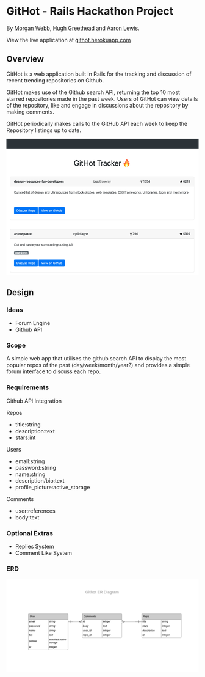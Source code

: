 # GitHot - Rails Hackathon Project

By [Morgan Webb](https://github.com/morganw-code), [Hugh Greethead](https://github.com/HughG-50) and [Aaron Lewis](https://github.com/AaronL1011).

View the live application at [githot.herokuapp.com](http://githot.herokuapp.com/)

## Overview

GitHot is a web application built in Rails for the tracking and discussion of recent trending repositories on Github. 

GitHot makes use of the Github search API, returning the top 10 most starred repositories made in the past week. Users of GitHot can view details of the repository, like and engage in discussions about the repository by making comments.

GitHot periodically makes calls to the GitHub API each week to keep the Repository listings up to date.

![Home Page](docs/home_page.png)

## Design

### Ideas

- Forum Engine
- Github API

### Scope

A simple web app that utilises the github search API to display the most popular repos of the past (day/week/month/year?) and provides a simple forum interface to discuss each repo.

### Requirements

Github API Integration

Repos
- title:string
- description:text
- stars:int

Users
- email:string
- password:string
- name:string
- description/bio:text
- profile_picture:active_storage

Comments
- user:references
- body:text


### Optional Extras

- Replies System
- Comment Like System


### ERD 

![githot](docs/githot-erd.png)